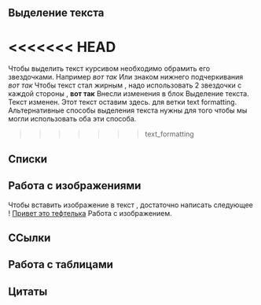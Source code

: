 ## Выделение текста
<<<<<<< HEAD
=======
Чтобы выделить текст курсивом необходимо обрамить его звездочками. Например *вот так* Или знаком нижнего подчеркивания _вот так_
Чтобы текст стал жирным , надо использовать 2 звездочки с каждой стороны , **вот так** 
Внесли изменения в блок Выделение текста. Текст изменен. Этот текст оставим здесь. для ветки text formatting.
Альтернативные способы выделения текста нужны для того чтобы мы могли использовать оба эти способа.
>>>>>>> text_formatting

## Cписки

## Работа с изображениями 
Чтобы вставить изображение в текст , достаточно написать следующее ! [Привет это тефтелька](берег.jpg) Работа с изображением.

## ССылки

## Работа с таблицами

## Цитаты

